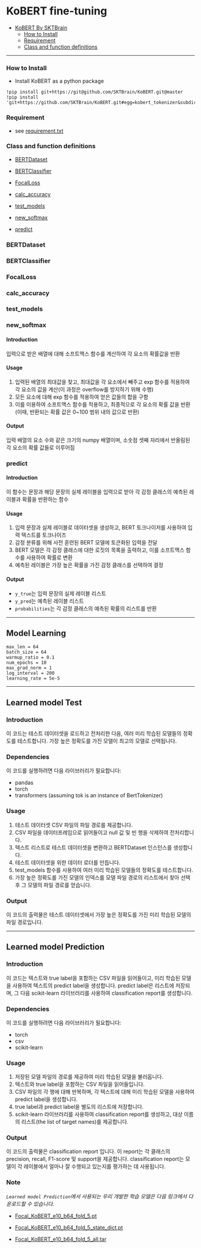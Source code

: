 # KoBERT fine-tuning
* [KoBERT By SKTBrain](https://github.com/SKTBrain/KoBERT)
  * [How to Install](#how-to-install)
  * [Requirement](#requirement)
  * [Class and function definitions](#class-and-function-definitions)

*****

### How to Install
* Install KoBERT as a python package

<pre><code>!pip install git+https://git@github.com/SKTBrain/KoBERT.git@master
!pip install 'git+https://github.com/SKTBrain/KoBERT.git#egg=kobert_tokenizer&subdirectory=kobert_hf'</code></pre>

### Requirement
* see [requirement.txt](https://github.com/kungminno/ETRI/blob/main/KoBERT/requirements.txt)

### Class and function definitions
* [BERTDataset](#bertdataset)
* [BERTClassifier](#bertclassifier)
* [FocalLoss](#focalloss)

* [calc_accuracy](#calc_accuracy)
* [test_models](#test_models)
* [new_softmax](#new_softmax)
* [predict](#predict)

### BERTDataset 
### BERTClassifier
### FocalLoss
### calc_accuracy
### test_models


### new_softmax
#### Introduction
입력으로 받은 배열에 대해 소프트맥스 함수를 계산하여 각 요소의 확률값을 반환

#### Usage
1. 입력된 배열의 최대값을 찾고, 최대값을 각 요소에서 빼주고 exp 함수를 적용하여 각 요소의 값을 계산(이 과정은 overflow를 방지하기 위해 수행)
2. 모든 요소에 대해 exp 함수를 적용하여 얻은 값들의 합을 구함
3. 이를 이용하여 소프트맥스 함수를 적용하고, 최종적으로 각 요소의 확률 값을 반환 (이때, 반환되는 확률 값은 0~100 범위 내의 값으로 반환)

#### Output
입력 배열의 요소 수와 같은 크기의 numpy 배열이며, 소숫점 셋째 자리에서 반올림된 각 요소의 확률 값들로 이루어짐

### predict
#### Introduction
이 함수는 문장과 해당 문장의 실제 레이블을 입력으로 받아 각 감정 클래스의 예측된 레이블과 확률을 반환하는 함수

#### Usage
1. 입력 문장과 실제 레이블로 데이터셋을 생성하고, BERT 토크나이저를 사용하여 입력 텍스트를 토크나이즈
2. 감정 분류를 위해 사전 훈련된 BERT 모델에 토큰화된 입력을 전달
3. BERT 모델은 각 감정 클래스에 대한 로짓의 목록을 출력하고, 이를 소프트맥스 함수를 사용하여 확률로 변환
4. 예측된 레이블은 가장 높은 확률을 가진 감정 클래스를 선택하여 결정

#### Output
* <code>y_true</code>는 입력 문장의 실제 레이블 리스트
* <code>y_pred</code>는 예측된 레이블 리스트
* <code>probabilities</code>는 각 감정 클래스의 예측된 확률의 리스트를 반환

*****

## Model Learning
<pre><code>max_len = 64
batch_size = 64
warmup_ratio = 0.1
num_epochs = 10  
max_grad_norm = 1
log_interval = 200
learning_rate = 5e-5</code></pre>

*****

## Learned model Test
### Introduction

이 코드는 테스트 데이터셋을 로드하고 전처리한 다음, 여러 미리 학습된 모델들의 정확도를 테스트합니다. 가장 높은 정확도를 가진 모델이 최고의 모델로 선택됩니다.

### Dependencies

이 코드를 실행하려면 다음 라이브러리가 필요합니다:
* pandas
* torch
* transformers (assuming tok is an instance of BertTokenizer)

### Usage
1. 테스트 데이터셋 CSV 파일의 파일 경로를 제공합니다.
2. CSV 파일을 데이터프레임으로 읽어들이고 null 값 및 빈 행을 삭제하여 전처리합니다.
3. 텍스트 리스트로 테스트 데이터셋을 변환하고 BERTDataset 인스턴스를 생성합니다.
4. 테스트 데이터셋을 위한 데이터 로더를 만듭니다.
5. test_models 함수를 사용하여 여러 미리 학습된 모델들의 정확도를 테스트합니다.
6. 가장 높은 정확도를 가진 모델의 인덱스를 모델 파일 경로의 리스트에서 찾아 선택 후 그 모델의 파일 경로를 얻습니다.

### Output
이 코드의 출력물은 테스트 데이터셋에서 가장 높은 정확도를 가진 미리 학습된 모델의 파일 경로입니다.

*****

## Learned model Prediction
### Introduction
이 코드는 텍스트와 true label을 포함하는 CSV 파일을 읽어들이고, 미리 학습된 모델을 사용하여 텍스트의 predict label을 생성합니다. predict label은 리스트에 저장되며, 그 다음 scikit-learn 라이브러리를 사용하여 classification report를 생성합니다.

### Dependencies
이 코드를 실행하려면 다음 라이브러리가 필요합니다:
* torch
* csv
* scikit-learn

### Usage
1. 저장된 모델 파일의 경로를 제공하여 미리 학습된 모델을 불러옵니다.
2. 텍스트와 true label을 포함하는 CSV 파일을 읽어들입니다.
3. CSV 파일의 각 행에 대해 반복하며, 각 텍스트에 대해 미리 학습된 모델을 사용하여 predict label을 생성합니다.
4. true label과 predict label을 별도의 리스트에 저장합니다.
5. scikit-learn 라이브러리를 사용하여 classification report를 생성하고, 대상 이름의 리스트(the list of target names)를 제공합니다.

### Output
이 코드의 출력물은 classification report 입니다. 이 report는 각 클래스의 precision, recall, F1-score 및 support을 제공합니다. classification report는 모델이 각 레이블에서 얼마나 잘 수행되고 있는지를 평가하는 데 사용됩니다.

### Note
*<code>Learned model Prediction</code>에서 사용되는 우리 개발한 학습 모델은 다음 링크에서 다운로드할 수 있습니다.*

* [Focal_KoBERT_e10_b64_fold_5.pt](https://drive.google.com/file/d/1-ksRR8nnxkIb3AG0k345_udQjcAN3_ga/view?usp=share_link)

* [Focal_KoBERT_e10_b64_fold_5_state_dict.pt](https://drive.google.com/file/d/10-wtu9ZRTyrf9ptGilPplQxllN-sc_wv/view?usp=share_link)

* [Focal_KoBERT_e10_b64_fold_5_all.tar](https://drive.google.com/file/d/106QgpX75WSZI0rO1QxIDrxtWHx9ghmOZ/view?usp=share_link)
